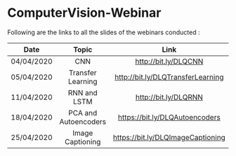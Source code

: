 # ComputerVision-Webinar

Following are the links to all the slides of the webinars conducted : 

| Date | Topic | Link |
| :---: | :---: | :---: |
|  04/04/2020 | CNN | http://bit.ly/DLQCNN  |  
|  05/04/2020 | Transfer Learning | http://bit.ly/DLQTransferLearning |
|  11/04/2020 | RNN and LSTM | http://bit.ly/DLQRNN |
|  18/04/2020 | PCA and Autoencoders | https://bit.ly/DLQAutoencoders |
|  25/04/2020 | Image Captioning | https://bit.ly/DLQImageCaptioning |
